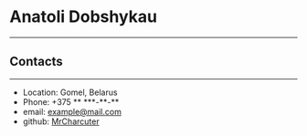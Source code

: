 # Anatoli Dobshykau
***
## Contacts
***
* Location: Gomel, Belarus
* Phone: +375 \*\* \*\*\*-\*\*-\*\*
* email: example@mail.com
* github: [MrCharcuter](https://github.com/MrCharcuter)

